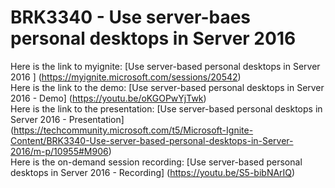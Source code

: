# BRK3340 - Use server-baes personal desktops in Server 2016
Here is the link to myignite: [Use server-based personal desktops in Server 2016 ] (https://myignite.microsoft.com/sessions/20542)  
Here is the link to the demo: [Use server-based personal desktops in Server 2016 - Demo] (https://youtu.be/oKGOPwYjTwk)  
Here is the link to the presentation: [Use server-based personal desktops in Server 2016 - Presentation] (https://techcommunity.microsoft.com/t5/Microsoft-Ignite-Content/BRK3340-Use-server-based-personal-desktops-in-Server-2016/m-p/10955#M906)  
Here is the on-demand session recording: [Use server-based personal desktops in Server 2016 - Recording] (https://youtu.be/S5-bibNArIQ)  